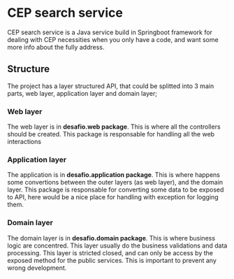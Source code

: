# CEP search service

CEP search service is a Java service build in Springboot framework for dealing with CEP necessities when you only have a code, and want some more info about the fully address.

## Structure

The project has a layer structured API, that could be splitted into 3 main parts, web layer, application layer and domain layer;

### Web layer

The web layer is in **desafio.web package**. This is where all the controllers should be created. This package is responsable for handling all the web interactions

### Application layer

The application is in **desafio.application package**. This is where happens some convertions between the outer layers (as web layer), and the domain layer. This package is responsable for converting some data to be exposed to API, here would be a nice place for handling with exception for logging them.

### Domain layer

The domain layer is in **desafio.domain package**. This is where business logic are concentred. This layer usually do the business validations and data processing. This layer is stricted closed, and can only be access by the exposed method for the public services. This is important to prevent any wrong development.

